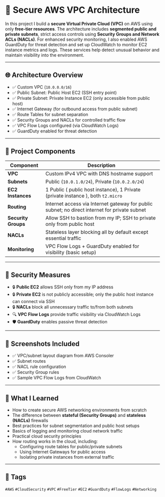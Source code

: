 
# 🔐 Secure AWS VPC Architecture 

In this project I  build a **secure Virtual Private Cloud (VPC)** on AWS using only **free-tier resources**. The architecture includes **segmented public and private subnets**, strict access controls using **Security Groups and Network ACLs (NACLs)**. For enhanced security monitoring, I also enabled AWS GuardDuty for threat detection and set up CloudWatch to monitor EC2 instance metrics and logs. These services help detect unusual behavior and maintain visibility into the environment.

---

## 🌐 Architecture Overview

- ✅ Custom VPC (`10.0.0.0/16`)
- ✅ Public Subnet: Public Host EC2 (SSH entry point)
- ✅ Private Subnet: Private Instance EC2 (only accessible from public host)
- ✅ Internet Gateway (for outbound access from public subnet)
- ✅ Route Tables for subnet separation
- ✅ Security Groups and NACLs for controlled traffic flow
- ✅ VPC Flow Logs configured (via CloudWatch Logs)
- ✅ GuardDuty enabled for threat detection 

---

## 🧱 Project Components

| Component         | Description |
|------------------|-------------|
| **VPC**          | Custom IPv4 VPC with DNS hostname support |
| **Subnets**      | Public (`10.0.1.0/24`), Private (`10.0.2.0/24`) |
| **EC2 Instances**| 1 Public ( public host instance), 1 Private (private instance ), both `t2.micro` |
| **Routing**      | Internet access via Internet gateway for public subnet; no direct internet for private subnet |
| **Security Groups** | Allow SSH to bastion from my IP; SSH to private only from public host |
| **NACLs**        | Stateless layer blocking all by default except essential traffic |
| **Monitoring**   | VPC Flow Logs + GuardDuty enabled for visibility (basic setup) |

---

## 🔐 Security Measures

- 🔒 **Public EC2** allows SSH only from my IP address
- 🔒 **Private EC2** is not publicly accessible; only the public host instance can connect via SSH
- 🔒 **NACLs** block all unnecessary traffic to/from both subnets
- 🔍 **VPC Flow Logs** provide traffic visibility via CloudWatch Logs
- 🛡️ **GuardDuty** enables passive threat detection 

---

## 📸 Screenshots Included

- ✅ VPC/subnet layout diagram from AWS Consoler
- ✅ Subnet routes
- ✅ NACL rule configuration
- ✅ Security Group rules
- ✅ Sample VPC Flow Logs from CloudWatch

---

## 📘 What I Learned

- How to create secure AWS networking environments from scratch
- The difference between **stateful (Security Groups)** and **stateless (NACLs)** firewalls
- Best practices for subnet segmentation and public host setups
- Basics of logging and monitoring cloud network traffic
- Practical cloud security principles
- How routing works in the cloud, including:
     - Configuring route tables for public/private subnets
     - Using Internet Gateways for public access
     - Isolating private instances from external traffic


---

## 📌 Tags

`#AWS` `#CloudSecurity` `#VPC`  `#FreeTier` `#EC2` `#GuardDuty` `#FlowLogs` `#Networking`




